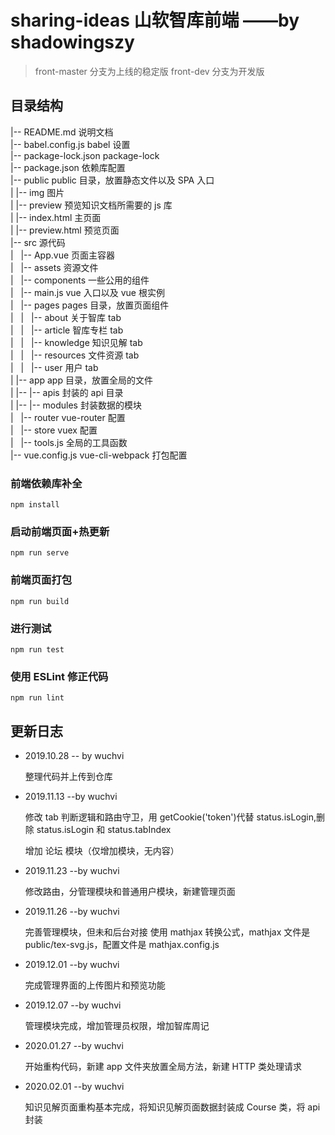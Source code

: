 # sharing-ideas 山软智库前端 ——by shadowingszy

> front-master 分支为上线的稳定版
> front-dev 分支为开发版

## 目录结构

|-- README.md 说明文档<br/>
|-- babel.config.js babel 设置<br/>
|-- package-lock.json package-lock<br/>
|-- package.json 依赖库配置<br/>
|-- public public 目录，放置静态文件以及 SPA 入口<br/>
| |-- img 图片<br/>
| |-- preview 预览知识文档所需要的 js 库<br/>
| |-- index.html 主页面<br/>
| |-- preview.html 预览页面<br/>
|-- src 源代码<br/>
|   |-- App.vue 页面主容器<br/>
|   |-- assets 资源文件<br/>
|   |-- components 一些公用的组件<br/>
|   |-- main.js vue 入口以及 vue 根实例<br/>
|   |-- pages pages 目录，放置页面组件<br/>
|   |   |-- about 关于智库 tab<br/>
|   |   |-- article 智库专栏 tab<br/>
|   |   |-- knowledge 知识见解 tab<br/>
|   |   |-- resources 文件资源 tab<br/>
|   |   |-- user 用户 tab<br/>
| |-- app app 目录，放置全局的文件<br/>
| |-- |-- apis 封装的 api 目录<br/>
| |-- |-- modules 封装数据的模块<br/>
|   |-- router vue-router 配置<br/>
|   |-- store vuex 配置<br/>
|   |-- tools.js 全局的工具函数<br/>
|-- vue.config.js vue-cli-webpack 打包配置<br/>

### 前端依赖库补全

```
npm install
```

### 启动前端页面+热更新

```
npm run serve
```

### 前端页面打包

```
npm run build
```

### 进行测试

```
npm run test
```

### 使用 ESLint 修正代码

```
npm run lint
```

## 更新日志

- 2019.10.28 -- by wuchvi

  整理代码并上传到仓库

- 2019.11.13 --by wuchvi

  修改 tab 判断逻辑和路由守卫，用 getCookie('token')代替 status.isLogin,删除 status.isLogin 和 status.tabIndex

  增加 论坛 模块（仅增加模块，无内容）

- 2019.11.23 --by wuchvi

  修改路由，分管理模块和普通用户模块，新建管理页面

- 2019.11.26 --by wuchvi

  完善管理模块，但未和后台对接
  使用 mathjax 转换公式，mathjax 文件是 public/tex-svg.js，配置文件是 mathjax.config.js

- 2019.12.01 --by wuchvi

  完成管理界面的上传图片和预览功能

- 2019.12.07 --by wuchvi

  管理模块完成，增加管理员权限，增加智库周记

- 2020.01.27 --by wuchvi

  开始重构代码，新建 app 文件夹放置全局方法，新建 HTTP 类处理请求

- 2020.02.01 --by wuchvi

  知识见解页面重构基本完成，将知识见解页面数据封装成 Course 类，将 api 封装
